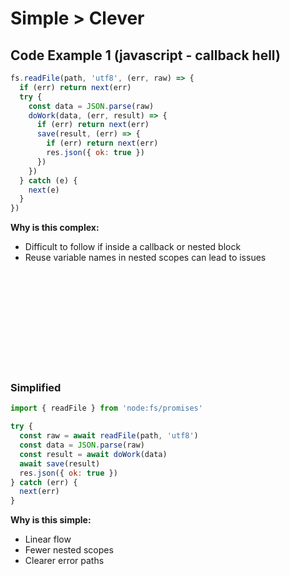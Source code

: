 
# Simple > Clever

## Code Example 1 (javascript - callback hell)
```javascript
fs.readFile(path, 'utf8', (err, raw) => {
  if (err) return next(err)
  try {
    const data = JSON.parse(raw)
    doWork(data, (err, result) => {
      if (err) return next(err)
      save(result, (err) => {
        if (err) return next(err)
        res.json({ ok: true })
      })
    })
  } catch (e) {
    next(e)
  }
})
```
**Why is this complex:**
* Difficult to follow if inside a callback or nested block
* Reuse variable names in nested scopes can lead to issues

<br/><br/><br/><br/><br/><br/><br/><br/><br/>

### Simplified
```javascript
import { readFile } from 'node:fs/promises'

try {
  const raw = await readFile(path, 'utf8')
  const data = JSON.parse(raw)
  const result = await doWork(data)
  await save(result)
  res.json({ ok: true })
} catch (err) {
  next(err)
}
```
**Why is this simple:**
* Linear flow
* Fewer nested scopes
* Clearer error paths